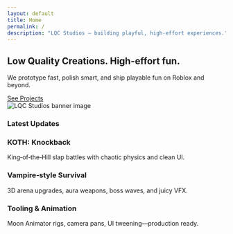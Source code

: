 ```yaml
---
layout: default
title: Home
permalink: /
description: "LQC Studios — building playful, high-effort experiences."
---
```



<section class="hero">
<div class="card">
<h1>Low Quality Creations. High-effort fun.</h1>
<p class="muted">We prototype fast, polish smart, and ship playable fun on Roblox and beyond.</p>
<a class="cta" href="{{ "/projects/" | relative_url }}">See Projects</a>
</div>
<img src="{{ "/assets/img/og-image.png" | relative_url }}" alt="LQC Studios banner image" />
</section>


### Latest Updates
<div class="grid">
<article class="card">
<h3>KOTH: Knockback</h3>
<p class="muted">King‑of‑the‑Hill slap battles with chaotic physics and clean UI.</p>
</article>
<article class="card">
<h3>Vampire‑style Survival</h3>
<p class="muted">3D arena upgrades, aura weapons, boss waves, and juicy VFX.</p>
</article>
<article class="card">
<h3>Tooling & Animation</h3>
<p class="muted">Moon Animator rigs, camera pans, UI tweening—production ready.</p>
</article>
</div>
